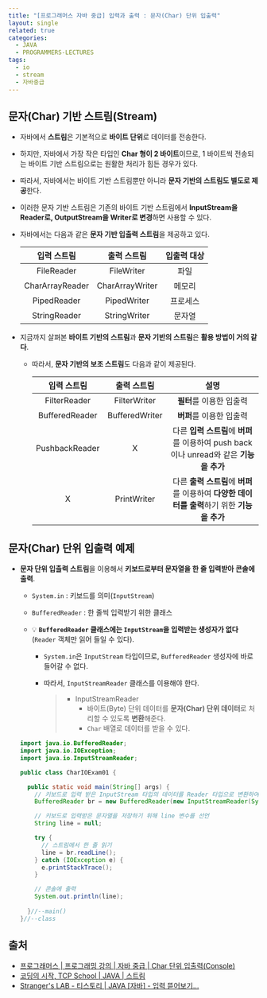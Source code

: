 ```yaml
---
title: "[프로그래머스 자바 중급] 입력과 출력 : 문자(Char) 단위 입출력"
layout: single
related: true
categories:
  - JAVA
  - PROGRAMMERS-LECTURES
tags:
  - io
  - stream
  - 자바중급
---
```


## 문자(Char) 기반 스트림(Stream)
- 자바에서 **스트림**은 기본적으로 **바이트 단위**로 데이터를 전송한다.
- 하지만, 자바에서 가장 작은 타입인 **Char 형이 2 바이트**이므로, 1 바이트씩 전송되는 바이트 기반 스트림으로는 원활한 처리가 힘든 경우가 있다.
- 따라서, 자바에서는 바이트 기반 스트림뿐만 아니라 **문자 기반의 스트림도 별도로 제공**한다.
- 이러한 문자 기반 스트림은 기존의 바이트 기반 스트림에서 **InputStream을 Reader로, OutputStream을 Writer로 변경**하면 사용할 수 있다.

- 자바에서는 다음과 같은 **문자 기반 입출력 스트림**을 제공하고 있다.

  | 입력 스트림 | 출력 스트림 | 입출력 대상 |
  |:----------:|:----------:|:-----------:|
  | FileReader | FileWriter | 파일 |
  | CharArrayReader | CharArrayWriter | 메모리 |
  | PipedReader	| PipedWriter | 프로세스 |
  | StringReader | StringWriter | 문자열 |
  
  
- 지금까지 살펴본 **바이트 기반의 스트림**과 **문자 기반의 스트림**은 **활용 방법이 거의 같다**.
  - 따라서, **문자 기반의 보조 스트림**도 다음과 같이 제공된다.

    | 입력 스트림 | 출력 스트림 | 설명 |
    |:----------:|:----------:|:-----------:|
    | FilterReader | FilterWriter | **필터**를 이용한 입출력 |
    | BufferedReader | BufferedWriter | **버퍼**를 이용한 입출력 |
    | PushbackReader | X | 다른 **입력 스트림**에 **버퍼**를 이용하여 push back이나 unread와 같은 **기능을 추가** |
    | X | PrintWriter | 다른 **출력 스트림**에 **버퍼**를 이용하여 **다양한 데이터를 출력**하기 위한 **기능을 추가** |
  
## 문자(Char) 단위 입출력 예제
- **문자 단위 입출력 스트림**을 이용해서 **키보드로부터 문자열을 한 줄 입력받아 콘솔에 출력**.
  - `System.in` : 키보드를 의미(`InputStream`)
  - `BufferedReader` : 한 줄씩 입력받기 위한 클래스

  - 💡 **`BufferedReader` 클래스에는 `InputStream`을 입력받는 생성자가 없다**(`Reader` 객체만 읽어 들일 수 있다).
    - `System.in`은 `InputStream` 타입이므로, `BufferedReader` 생성자에 바로 들어갈 수 없다.
    - 따라서, `InputStreamReader` 클래스를 이용해야 한다.

      >- InputStreamReader
      >    - 바이트(Byte) 단위 데이터를 **문자(Char) 단위 데이터**로 처리할 수 있도록 **변환**해준다.
      >    - `Char` 배열로 데이터를 받을 수 있다.

  ```java
  import java.io.BufferedReader;
  import java.io.IOException;
  import java.io.InputStreamReader;

  public class CharIOExam01 {

    public static void main(String[] args) {
      // 키보드로 입력 받은 InputStream 타입의 데이터를 Reader 타입으로 변환하여 객체 생성
      BufferedReader br = new BufferedReader(new InputStreamReader(System.in));

      // 키보드로 입력받은 문자열을 저장하기 위해 line 변수를 선언
      String line = null;

      try {
        // 스트림에서 한 줄 읽기
        line = br.readLine();
      } catch (IOException e) {
        e.printStackTrace();
      }

      // 콘솔에 출력
      System.out.println(line);
      
    }//--main()
  }//--class
  ```

## 출처
- [프로그래머스 \| 프로그래밍 강의 \| 자바 중급 \| Char 단위 입출력(Console)](https://programmers.co.kr/learn/courses/9/lessons/319)
- [코딩의 시작, TCP School \| JAVA \| 스트림](https://www.tcpschool.com/java/java_io_stream)
- [Stranger's LAB - 티스토리 \| JAVA [자바] - 입력 뜯어보기...](https://st-lab.tistory.com/41)

